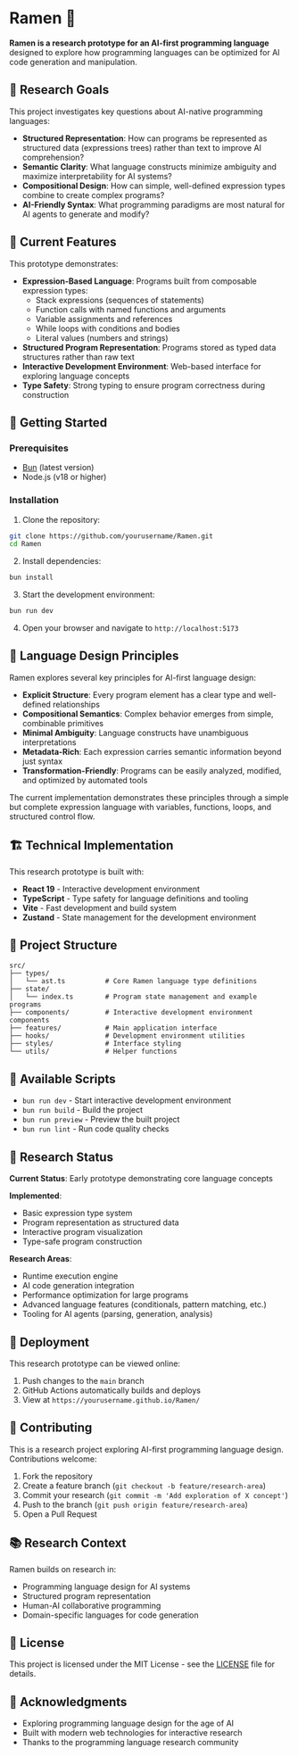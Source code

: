 # Ramen 🍜

**Ramen is a research prototype for an AI-first programming language** designed to explore how programming languages can be optimized for AI code generation and manipulation.

## 🧪 Research Goals

This project investigates key questions about AI-native programming languages:

- **Structured Representation**: How can programs be represented as structured data (expressions trees) rather than text to improve AI comprehension?
- **Semantic Clarity**: What language constructs minimize ambiguity and maximize interpretability for AI systems?
- **Compositional Design**: How can simple, well-defined expression types combine to create complex programs?
- **AI-Friendly Syntax**: What programming paradigms are most natural for AI agents to generate and modify?

## 🌟 Current Features

This prototype demonstrates:

- **Expression-Based Language**: Programs built from composable expression types:
  - Stack expressions (sequences of statements)
  - Function calls with named functions and arguments
  - Variable assignments and references
  - While loops with conditions and bodies
  - Literal values (numbers and strings)
- **Structured Program Representation**: Programs stored as typed data structures rather than raw text
- **Interactive Development Environment**: Web-based interface for exploring language concepts
- **Type Safety**: Strong typing to ensure program correctness during construction

## 🚀 Getting Started

### Prerequisites

- [Bun](https://bun.sh/) (latest version)
- Node.js (v18 or higher)

### Installation

1. Clone the repository:
```bash
git clone https://github.com/yourusername/Ramen.git
cd Ramen
```

2. Install dependencies:
```bash
bun install
```

3. Start the development environment:
```bash
bun run dev
```

4. Open your browser and navigate to `http://localhost:5173`

## 🎯 Language Design Principles

Ramen explores several key principles for AI-first language design:

- **Explicit Structure**: Every program element has a clear type and well-defined relationships
- **Compositional Semantics**: Complex behavior emerges from simple, combinable primitives  
- **Minimal Ambiguity**: Language constructs have unambiguous interpretations
- **Metadata-Rich**: Each expression carries semantic information beyond just syntax
- **Transformation-Friendly**: Programs can be easily analyzed, modified, and optimized by automated tools

The current implementation demonstrates these principles through a simple but complete expression language with variables, functions, loops, and structured control flow.

## 🏗️ Technical Implementation

This research prototype is built with:

- **React 19** - Interactive development environment
- **TypeScript** - Type safety for language definitions and tooling
- **Vite** - Fast development and build system
- **Zustand** - State management for the development environment

## 📁 Project Structure

```
src/
├── types/
│   └── ast.ts          # Core Ramen language type definitions
├── state/
│   └── index.ts        # Program state management and example programs  
├── components/         # Interactive development environment components
├── features/           # Main application interface
├── hooks/              # Development environment utilities
├── styles/             # Interface styling
└── utils/              # Helper functions
```

## 🧪 Available Scripts

- `bun run dev` - Start interactive development environment
- `bun run build` - Build the project
- `bun run preview` - Preview the built project
- `bun run lint` - Run code quality checks

## 🔬 Research Status

**Current Status**: Early prototype demonstrating core language concepts

**Implemented**:
- Basic expression type system
- Program representation as structured data
- Interactive program visualization
- Type-safe program construction

**Research Areas**:
- Runtime execution engine
- AI code generation integration
- Performance optimization for large programs
- Advanced language features (conditionals, pattern matching, etc.)
- Tooling for AI agents (parsing, generation, analysis)

## 🚀 Deployment

This research prototype can be viewed online:

1. Push changes to the `main` branch
2. GitHub Actions automatically builds and deploys
3. View at `https://yourusername.github.io/Ramen/`

## 🤝 Contributing

This is a research project exploring AI-first programming language design. Contributions welcome:

1. Fork the repository
2. Create a feature branch (`git checkout -b feature/research-area`)
3. Commit your research (`git commit -m 'Add exploration of X concept'`)
4. Push to the branch (`git push origin feature/research-area`)
5. Open a Pull Request

## 📚 Research Context

Ramen builds on research in:
- Programming language design for AI systems
- Structured program representation
- Human-AI collaborative programming
- Domain-specific languages for code generation

## 📝 License

This project is licensed under the MIT License - see the [LICENSE](LICENSE) file for details.

## 🙏 Acknowledgments

- Exploring programming language design for the age of AI
- Built with modern web technologies for interactive research
- Thanks to the programming language research community
